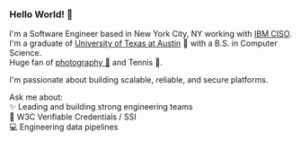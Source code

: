 ### Hello World! 👋
I'm a Software Engineer based in New York City, NY working with [IBM CISO](https://www.ibm.com/support/pages/ibm-enterprise-it-security).  
I'm a graduate of [University of Texas at Austin](https://www.utexas.edu/) 🤘 with a B.S. in Computer Science.  
Huge fan of [photography 📸](https://www.instagram.com/p/CwC9vk8LTql/) and Tennis 🎾.

I'm passionate about building scalable, reliable, and secure platforms.

Ask me about:  
✨ Leading and building strong engineering teams  
🧪 W3C Verifiable Credentials  / SSI  
💻 Engineering data pipelines  

<!--
**marek5050/marek5050** is a ✨ _special_ ✨ repository because its `README.md` (this file) appears on your GitHub profile.

Here are some ideas to get you started:

- 🔭 I’m currently working on ...
- 🌱 I’m currently learning ...
- 👯 I’m looking to collaborate on ...
- 🤔 I’m looking for help with ...
- 💬 Ask me about ...
- 📫 How to reach me: ...
- 😄 Pronouns: ...
- ⚡ Fun fact: ...
-->
